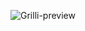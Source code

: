 ![Grilli-preview](https://github.com/Usef-Ali/Grilli-/assets/152383333/2b769268-6ca9-46b1-80bc-09d9318c1a20)
